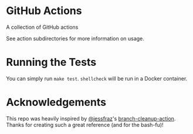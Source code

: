 # GitHub Actions
A collection of GitHub actions

See action subdirectories for more information on usage.

# Running the Tests
You can simply run `make test`. `shellcheck` will be run in a Docker container.

# Acknowledgements
This repo was heavily inspired by [@jessfraz](https://github.com/jessfraz)'s [branch-cleanup-action](https://github.com/jessfraz/branch-cleanup-action). Thanks for creating such a great reference (and for the bash-fu)!
